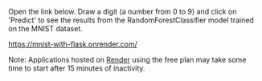 Open the link below. Draw a digit (a number from 0 to 9) and click on 'Predict' to see the results from the RandomForestClassifier model trained on the MNIST dataset.

https://mnist-with-flask.onrender.com/

Note: Applications hosted on [Render](https://render.com/) using the free plan may take some time to start after 15 minutes of inactivity.
